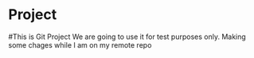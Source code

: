 # Project

#This is Git Project
We are going to use it for test purposes only.
Making some chages while I am on my remote repo
